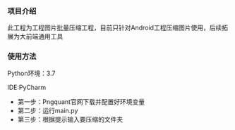 ### 项目介绍

此工程为工程图片批量压缩工程，目前只针对Android工程压缩图片使用，后续拓展为大前端通用工具

### 使用方法

Python环境：3.7

IDE:PyCharm

* 第一步：Pngquant官网下载并配置好环境变量
* 第二步：运行main.py
* 第三步：根据提示输入要压缩的文件夹